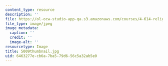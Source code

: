 ```yaml
---
content_type: resource
description: ''
file: https://ol-ocw-studio-app-qa.s3.amazonaws.com/courses/4-614-religious-architecture-and-islamic-cultures-fall-2002/6463277ecb6a7ba579d656c5a32ab5e0_5009thumbnail.jpg
file_type: image/jpeg
image_metadata:
  caption: ''
  credit: ''
  image-alt: ''
resourcetype: Image
title: 5009thumbnail.jpg
uid: 6463277e-cb6a-7ba5-79d6-56c5a32ab5e0
---
```

